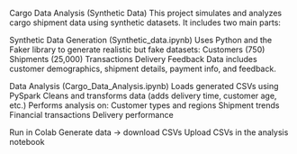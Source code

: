 Cargo Data Analysis (Synthetic Data)
This project simulates and analyzes cargo shipment data using synthetic datasets.
It includes two main parts:

Synthetic Data Generation (Synthetic_data.ipynb)
Uses Python and the Faker library to generate realistic but fake datasets:
Customers (750)
Shipments (25,000)
Transactions
Delivery Feedback
Data includes customer demographics, shipment details, payment info, and feedback.

Data Analysis (Cargo_Data_Analysis.ipynb)
Loads generated CSVs using PySpark
Cleans and transforms data (adds delivery time, customer age, etc.)
Performs analysis on:
Customer types and regions
Shipment trends
Financial transactions
Delivery performance

Run in Colab
Generate data → download CSVs
Upload CSVs in the analysis notebook
